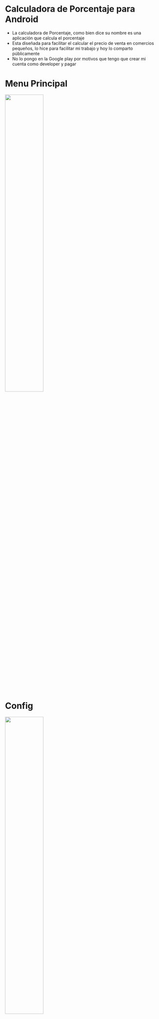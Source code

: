 # Calculadora de Porcentaje para Android
- La calculadora de Porcentaje, como bien dice su nombre es una aplicación que calcula el porcentaje
- Esta diseñada para facilitar el calcular el precio de venta en comercios pequeños, lo hice para facilitar mi trabajo y hoy lo comparto públicamente
- No lo pongo en la Google play por motivos que tengo que crear mi cuenta como developer y pagar
  
# Menu Principal
<img src="https://github.com/XxCrossbowIcexX/Calculadora-Porcentaje-Android/assets/90867502/9b73ffcc-5228-4c26-bf71-c3a0d1d1e34b" width="50%">

# Config
<img src="https://github.com/XxCrossbowIcexX/Calculadora-Porcentaje-Android/assets/90867502/65bfcf6d-762c-459e-b1f0-0512e13f000d" width="50%">

# Applicación
<img src="https://github.com/XxCrossbowIcexX/Calculadora-Porcentaje-Android/assets/90867502/fce9acb8-d310-4a5e-b88e-1fb4b1aa520f" width="50%">
<img src="https://github.com/XxCrossbowIcexX/Calculadora-Porcentaje-Android/assets/90867502/4bf28f76-a5ec-4f49-9410-1a812f1c1259" width="50%">
